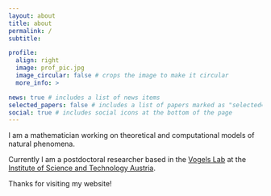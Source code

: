 ```yaml
---
layout: about
title: about
permalink: /
subtitle: 

profile:
  align: right
  image: prof_pic.jpg
  image_circular: false # crops the image to make it circular
  more_info: >

news: true # includes a list of news items
selected_papers: false # includes a list of papers marked as "selected={true}"
social: true # includes social icons at the bottom of the page
---
```


I am a mathematician working on theoretical and computational models of natural phenomena.

Currently I am a postdoctoral researcher based in the [Vogels Lab](https://ista.ac.at/en/research/vogels-group/) at the [Institute of Science and Technology Austria](https://ista.ac.at). 

Thanks for visiting my website!
